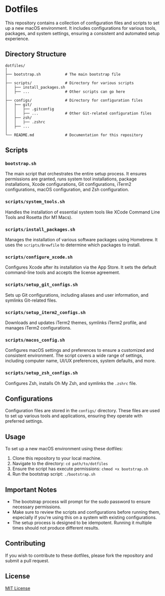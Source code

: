 # Dotfiles

This repository contains a collection of configuration files and scripts to set up a new macOS environment. It includes configurations for various tools, packages, and system settings, ensuring a consistent and automated setup experience.

## Directory Structure

```plaintext
dotfiles/
│
├── bootstrap.sh           # The main bootstrap file
│
├── scripts/               # Directory for various scripts
│   ├── install_packages.sh
│   ├── ...                # Other scripts can go here
│
├── configs/               # Directory for configuration files
│   ├── git/
│   │   ├── .gitconfig
│   │   ├── ...            # Other Git-related configuration files
│   ├── zsh/
│   │   ├── .zshrc
│   ├── ...
│
└── README.md              # Documentation for this repository
```

## Scripts

### `bootstrap.sh`

The main script that orchestrates the entire setup process. It ensures permissions are granted, runs system tool installations, package installations, Xcode configurations, Git configurations, iTerm2 configurations, macOS configuration, and Zsh configuration.

### `scripts/system_tools.sh`

Handles the installation of essential system tools like XCode Command Line Tools and Rosetta (for M1 Macs).

### `scripts/install_packages.sh`

Manages the installation of various software packages using Homebrew. It uses the `scripts/Brewfile` to determine which packages to install.

### `scripts/configure_xcode.sh`

Configures Xcode after its installation via the App Store. It sets the default command-line tools and accepts the license agreement.

### `scripts/setup_git_configs.sh`

Sets up Git configurations, including aliases and user information, and symlinks Git-related files.

### `scripts/setup_iterm2_configs.sh`

Downloads and updates iTerm2 themes, symlinks iTerm2 profile, and manages iTerm2 configurations.

### `scripts/macos_config.sh`

Configures macOS settings and preferences to ensure a customized and consistent environment. The script covers a wide range of settings, including computer name, UI/UX preferences, system defaults, and more.

### `scripts/setup_zsh_configs.sh`

Configures Zsh, installs Oh My Zsh, and symlinks the `.zshrc` file.

## Configurations

Configuration files are stored in the `configs/` directory. These files are used to set up various tools and applications, ensuring they operate with preferred settings.

## Usage

To set up a new macOS environment using these dotfiles:

1. Clone this repository to your local machine.
2. Navigate to the directory: `cd path/to/dotfiles`
3. Ensure the script has execute permissions: `chmod +x bootstrap.sh`
4. Run the bootstrap script: `./bootstrap.sh`

## Important Notes

- The bootstrap process will prompt for the sudo password to ensure necessary permissions.
- Make sure to review the scripts and configurations before running them, especially if you're using this on a system with existing configurations.
- The setup process is designed to be idempotent. Running it multiple times should not produce different results.

## Contributing

If you wish to contribute to these dotfiles, please fork the repository and submit a pull request.

## License

[MIT License](license)
